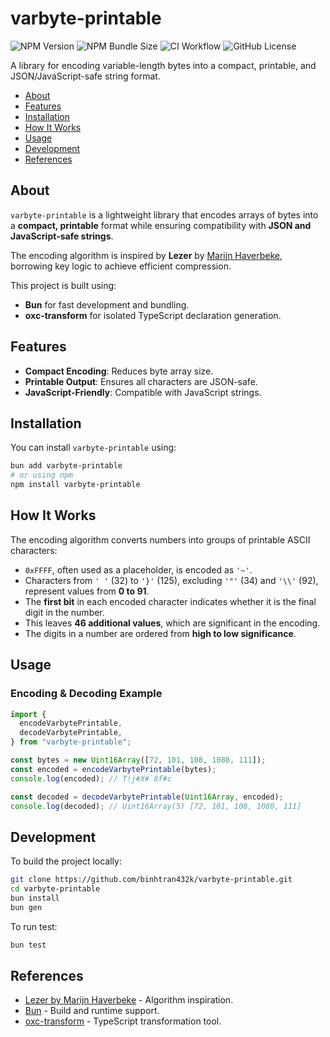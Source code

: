 # varbyte-printable

![NPM Version](https://img.shields.io/npm/v/varbyte-printable)
![NPM Bundle Size](https://img.shields.io/bundlephobia/minzip/varbyte-printable)
![CI Workflow](https://github.com/binhtran432k/varbyte-printable/actions/workflows/ci.yml/badge.svg)
![GitHub License](https://img.shields.io/github/license/binhtran432k/varbyte-printable)

A library for encoding variable-length bytes into a compact, printable, and
JSON/JavaScript-safe string format.

<!--toc:start-->

- [About](#about)
- [Features](#features)
- [Installation](#installation)
- [How It Works](#how-it-works)
- [Usage](#usage)
- [Development](#development)
- [References](#references)
<!--toc:end-->

## About

`varbyte-printable` is a lightweight library that encodes arrays of bytes into
a **compact, printable** format while ensuring compatibility with **JSON and
JavaScript-safe strings**.

The encoding algorithm is inspired by **Lezer** by [Marijn
Haverbeke](https://github.com/lezer-parser), borrowing key logic to achieve
efficient compression.

This project is built using:

- **Bun** for fast development and bundling.
- **oxc-transform** for isolated TypeScript declaration generation.

## Features

- **Compact Encoding**: Reduces byte array size.
- **Printable Output**: Ensures all characters are JSON-safe.
- **JavaScript-Friendly**: Compatible with JavaScript strings.

## Installation

You can install `varbyte-printable` using:

```sh
bun add varbyte-printable
# or using npm
npm install varbyte-printable
```

## How It Works

The encoding algorithm converts numbers into groups of printable ASCII characters:

- `0xFFFF`, often used as a placeholder, is encoded as `'~'`.
- Characters from `' '` (32) to `'}'` (125), excluding `'"'` (34) and `'\\'`
  (92), represent values from **0 to 91**.
- The **first bit** in each encoded character indicates whether it is the final
  digit in the number.
- This leaves **46 additional values**, which are significant in the encoding.
- The digits in a number are ordered from **high to low significance**.

## Usage

### Encoding & Decoding Example

```ts
import {
  encodeVarbytePrintable,
  decodeVarbytePrintable,
} from "varbyte-printable";

const bytes = new Uint16Array([72, 101, 108, 1080, 111]);
const encoded = encodeVarbytePrintable(bytes);
console.log(encoded); // T!j#X#`8f#c

const decoded = decodeVarbytePrintable(Uint16Array, encoded);
console.log(decoded); // Uint16Array(5) [72, 101, 108, 1080, 111]
```

## Development

To build the project locally:

```sh
git clone https://github.com/binhtran432k/varbyte-printable.git
cd varbyte-printable
bun install
bun gen
```

To run test:

```sh
bun test
```

## References

- [Lezer by Marijn Haverbeke](https://github.com/lezer-parser) - Algorithm inspiration.
- [Bun](https://bun.sh/) - Build and runtime support.
- [oxc-transform](https://github.com/oxc-project/oxc) - TypeScript
  transformation tool.
